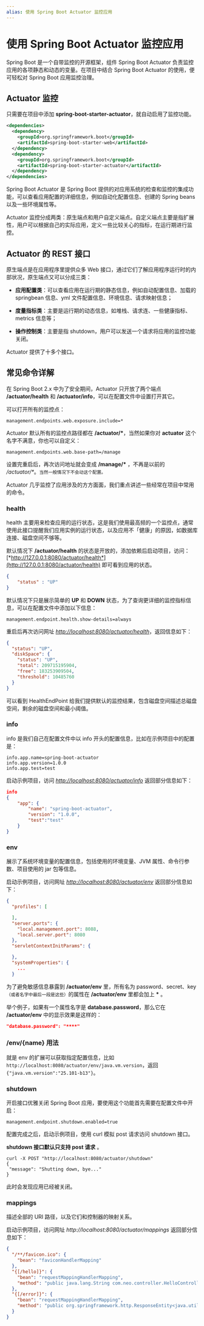 ```yaml
---
alias: 使用 Spring Boot Actuator 监控应用
---
```



# 使用 Spring Boot Actuator 监控应用


Spring Boot 是⼀个自带监控的开源框架，组件 Spring Boot Actuator 负责监控应用的各项静态和动态的变量。在项目中结合 Spring Boot Actuator 的使用，便可轻松对 Spring Boot 应用监控治理。

## Actuator 监控

只需要在项目中添加 **spring-boot-starter-actuator**，就自动启用了监控功能。

```xml
<dependencies>
  <dependency>
    <groupId>org.springframework.boot</groupId>
    <artifactId>spring-boot-starter-web</artifactId>
  </dependency>
  <dependency>
    <groupId>org.springframework.boot</groupId>
    <artifactId>spring-boot-starter-actuator</artifactId>
  </dependency>
</dependencies>
```

Spring Boot Actuator 是 Spring Boot 提供的对应用系统的检查和监控的集成功能，可以查看应用配置的详细信息，例如自动化配置信息、创建的 Spring beans 以及⼀些环境属性等。

Actuator 监控分成两类：原生端点和用户自定义端点。自定义端点主要是指扩展性，用户可以根据自己的实际应用，定义⼀些比较关心的指标，在运行期进行监控。


## Actuator 的 REST 接口

原生端点是在应用程序里提供众多 Web 接口，通过它们了解应用程序运行时的内部状况，原生端点又可以分成三类：

- **应用配置类**：可以查看应用在运行期的静态信息，例如自动配置信息、加载的 springbean 信息、yml 文件配置信息、环境信息、请求映射信息；

- **度量指标类**：主要是运行期的动态信息，如堆栈、请求连、⼀些健康指标、metrics 信息等；

- **操作控制类**：主要是指 shutdown，用户可以发送⼀个请求将应用的监控功能关闭。

Actuator 提供了十多个接口。

## 常见命令详解

在 Spring Boot 2.x 中为了安全期间，Actuator 只开放了两个端点 **/actuator/health** 和 **/actuator/info**，可以在配置文件中设置打开其它。

可以打开所有的监控点：

``` properties
management.endpoints.web.exposure.include=*
```

Actuator 默认所有的监控点路径都在 **/actuator/\***，当然如果你对 **actuator** 这个名字不满意，你也可以自定义：

``` properties
management.endpoints.web.base-path=/manage
```

设置完重启后，再次访问地址就会变成 **/manage/\*** ，不再是以前的 */actuator/\**。<small>当然一般情况下不会动这个配置。</small>

Actuator 几乎监控了应用涉及的方方面面，我们重点讲述⼀些经常在项目中常用的命令。

### health 

health 主要用来检查应用的运行状态，这是我们使用最高频的⼀个监控点，通常使用此接口提醒我们应用实例的运行状态，以及应用不「健康」的原因，如数据库连接、磁盘空间不够等。

默认情况下 **/actuator/health** 的状态是开放的，添加依赖后启动项目，访问：[*http://127.0.0.1:8080/actuator/health*](http://127.0.0.1:8080/actuator/health) 即可看到应用的状态。

```json
{
    "status" : "UP"
}
```

默认情况下只是展示简单的 **UP** 和 **DOWN** 状态，为了查询更详细的监控指标信息，可以在配置文件中添加以下信息：

```
management.endpoint.health.show-details=always
```

重启后再次访问网址 [*http://localhost:8080/actuator/health*](http://localhost:8080/actuator/health)，返回信息如下：

```json
{
  "status": "UP",
  "diskSpace": {
    "status": "UP",
    "total": 209715195904,
    "free": 183253909504,
    "threshold": 10485760
  }
}
```

可以看到 HealthEndPoint 给我们提供默认的监控结果，包含磁盘空间描述总磁盘空间，剩余的磁盘空间和最小阈值。


### info 

info 是我们自己在配置文件中以 info 开头的配置信息，比如在示例项目中的配置是：

``` properties
info.app.name=spring-boot-actuator
info.app.version=1.0.0
info.app.test=test
```

启动示例项目，访问 [*http://localhost:8080/actuator/info*](http://localhost:8080/actuator/info) 返回部分信息如下：

```json
info
{
    "app": {
        "name": "spring-boot-actuator",
        "version": "1.0.0",
        "test":"test"
    }
}
```

### env 

展示了系统环境变量的配置信息，包括使用的环境变量、JVM 属性、命令行参数、项目使用的 jar 包等信息。

启动示例项目，访问网址 [*http://localhost:8080/actuator/env*](http://localhost:8080/actuator/env) 返回部分信息如下：

```json
{
  "profiles": [

  ],
  "server.ports": {
    "local.management.port": 8088,
    "local.server.port": 8080
  },
  "servletContextInitParams": {

  },
  "systemProperties": {
    ...
  }
```

为了避免敏感信息暴露到 **/actuator/env** 里，所有名为 password、secret、key<small>（或者名字中最后⼀段是这些）</small>的属性在 **/actuator/env** 里都会加上 **\*** 。

举个例⼦，如果有⼀个属性名字是 **database.password**，那么它在 **/actuator/env** 中的显示效果是这样的：

```json
"database.password": "****"
```

### /env/{name} 用法

就是 env 的扩展可以获取指定配置信息，比如 `http://localhost:8080/actuator/env/java.vm.version`，返回 `{"java.vm.version":"25.101-b13"}`。


### shutdown

开启接口优雅关闭 Spring Boot 应用，要使用这个功能首先需要在配置文件中开启：

```
management.endpoint.shutdown.enabled=true
```

配置完成之后，启动示例项目，使用 curl 模拟 post 请求访问 shutdown 接口。

**shutdown 接口默认只支持 post 请求** 。

```
curl -X POST "http://localhost:8080/actuator/shutdown"
{
 "message": "Shutting down, bye..."
}
```

此时会发现应用已经被关闭。

### mappings

描述全部的 URI 路径，以及它们和控制器的映射关系。

启动示例项目，访问网址 *http://localhost:8080/actuator/mappings* 返回部分信息如下：

```json
{
  "/**/favicon.ico": {
    "bean": "faviconHandlerMapping"
  },
  "{[/hello]}": {
    "bean": "requestMappingHandlerMapping",
    "method": "public java.lang.String com.neo.controller.HelloController.index()"
  },
  "{[/error]}": {
    "bean": "requestMappingHandlerMapping",
    "method": "public org.springframework.http.ResponseEntity<java.util.Map<java.lang.String, java.lang.Object>> org.springframework.boot.autoconfigure.web.BasicErrorController.error(javax.servlet.http.HttpServletRequest)"
  }
}
```